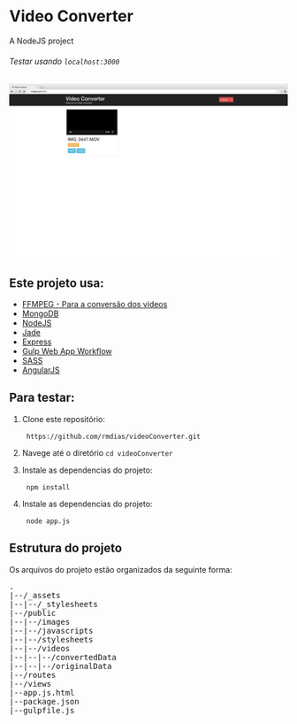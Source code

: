 Video Converter
=================
A NodeJS project

###### Testar usando `localhost:3000`

![Class videoConverter](/public/images/videoConverter.png)


## Este projeto usa:

* [FFMPEG - Para a conversão dos vídeos](https://www.ffmpeg.org/)
* [MongoDB](http://www.mongodb.org/)
* [NodeJS](http://nodejs.org/)
* [Jade](http://jade-lang.com/)
* [Express](http://expressjs.com/)
* [Gulp Web App Workflow](http://rmdias.com/gulpworkflow)
* [SASS](http://sass-lang.com/)
* [AngularJS](https://angularjs.org/)


## Para testar:

1. Clone este repositório:

        https://github.com/rmdias/videoConverter.git

2. Navege até o diretório `cd videoConverter`

3. Instale as dependencias do projeto:

        npm install

4. Instale as dependencias do projeto:

        node app.js


## Estrutura do projeto

Os arquivos do projeto estão organizados da seguinte forma:

<pre>
.
|--/_assets
|--|--/_stylesheets
|--/public
|--|--/images
|--|--/javascripts
|--|--/stylesheets
|--|--/videos
|--|--|--/convertedData
|--|--|--/originalData
|--/routes
|--/views
|--app.js.html
|--package.json
|--gulpfile.js
</pre>







